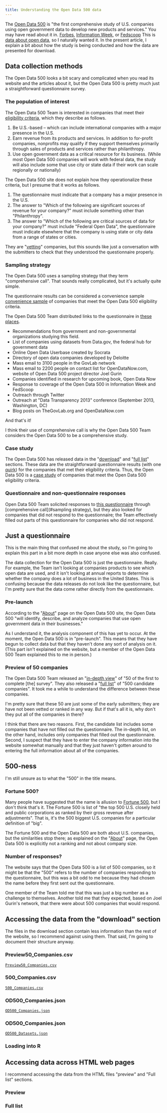 ```yaml
---
title: Understanding the Open Data 500 data
---
```

The [Open Data 500](http://www.opendata500.com/download/) is
"the first comprehensive study of U.S. companies using open government data to develop new products and services."
You may have read about it in.
[Forbes](http://www.forbes.com/sites/bethsimonenoveck/2014/01/08/from-faith-based-to-evidence-based-the-open-data-500-and-understanding-how-open-data-helps-the-american-economy/),
[Information Week](http://www.informationweek.com/government/open-government/open-government-data-companies-cash-in/d/d-id/1113143), or
[Fedscoop](http://fedscoop.com/open-data-500-intersection-open-data-economy/)
This is [data about open data](/open-data), so I naturally wanted it.
In the present article, I explain a bit about how the study is being conducted
and how the data are presented for download.

## Data collection methods
The Open Data 500 looks a bit scary and complicated when you read its website
and the articles about it, but the Open Data 500 is pretty much just a
straightforward questionnaire survey.

### The population of interest
The Open Data 500 Team is interested in companies that meet their
[eligibility criteria](http://www.opendata500.com/about/#about-eligibility),
which they describe as follows.

1. Be U.S.-based – which can include international companies with a major presence in the U.S.
2. Earn revenue from its products and services. In addition to for-profit companies, nonprofits may qualify if they support themselves primarily through sales of products and services rather than philanthropy.
3. Use open government data as a critical resource for its business. (While most Open Data 500 companies will work with federal data, the study will also include some that use city or state data if their work can scale regionally or nationally)

The Open Data 500 site does not explain how they operationalize these criteria,
but I presume that it works as follows.

1. The questionnaire must indicate that a company has a major presence in the U.S.
2. The answer to "Which of the following are significant sources of revenue for your company?"
  must include something other than "Philanthropy".
3. The answer to "Which of the following are critical sources of data for your company?"
  must include "Federal Open Data", the questionnaire must indicate elsewhere that
  the company is using state or city data from a range of states or cities.

They are "[vetting](http://www.opendata500.com/about/#about-vetted)" companies,
but this sounds like just a conversation with the submitters to check that they
understood the questionnaire properly.

### Sampling strategy
The Open Data 500 uses a sampling strategy that they term "comprehensive call".
That sounds really complicated, but it's actually quite simple.

The questionnaire results can be considered a convenience sample
[convenience sample](http://en.wikipedia.org/wiki/Accidental_sampling)
of companies that meet the Open Data 500 eligibility criteria.

The Open Data 500 Team distributed links to the questionnaire in
[these places](http://www.opendata500.com/about/#about-identify).

* Recommendations from government and non-governmental organizations studying this field.
* List of companies using datasets from Data.gov, the federal hub for government data
* Online Open Data Userbase created by Socrata
* Directory of open data companies developed by Deloitte
* Mass email to 3100 people in the GovLab network
* Mass email to 2200 people on contact list for OpenDataNow.com, website of Open Data 500 project director Joel Gurin
* Companies identified in research for upcoming book, Open Data Now
* Response to coverage of the Open Data 500 in Information Week and FedScoop
* Outreach through Twitter
* Outreach at "Data Transparency 2013" conference (September 2013, Washington, DC)
* Blog posts on TheGovLab.org and OpenDataNow.com

And that's it!

I think their use of comprehensive call is why the Open Data 500 Team considers
the Open Data 500 to be a comprehensive study.

### Case study
The Open Data 500 has released data in the
"[download]()" and
"[full list]()" sections.
These data are the straightforward questionnaire results (with one [quirk](#questionnaire-and-non-questionnaire-responses))
for the companies that met their eligibility criteria.
Thus, the Open Data 500 is a [case study](http://en.wikipedia.org/wiki/Case_study)
of companies that meet the Open Data 500 eligibility criteria.

### Questionnaire and non-questionnaire responses
Open Data 500 Team solicited responses to
[this questionnaire](http://www.opendata500.com/submitCompany/) through
[comprehensive call](#sampling strategy), but they also looked for companies
that did not respond to the questionnaire; the Team effectively filled out
parts of this questionnaire for companies who did not respond.

## Just a questionnaire
This is the main thing that confused me about the study, so I'm going to
explain this part in a bit more depth in case anyone else was also confused.

The data collection for the Open Data 500 is just the questionnaire. Really.
For example, the Team isn't looking at companies products to see which open data
are used, and it isn't looking at annual reports to determine whether the
company does a lot of business in the United States. This is confusing because
the data releases do not look like the questionnaire, but I'm pretty sure that
the data come rather directly from the questionnaire.

### Pre-launch
According to the "[About](http://www.opendata500.com/about)" page on the
Open Data 500 site, the Open Data 500 "will identify, describe, and analyze
companies that use open government data in their businesses."

As I understand it, the analysis component of this has yet to occur.
At the moment, the Open Data 500 is in "pre-launch". This means that they have
begun to collect data but that they haven't done any sort of analysis on it.
(This part isn't explained on the website, but a member of the Open Data 500
Team explained this to me in person.)

### Preview of 50 companies
The Open Data 500 Team released an
"[in-depth view](http://www.opendata500.com/preview/)" of "50 of the first
to complete [the] survey". They also released a
"[full list](http://www.opendata500.com/candidates/)" of
"500 candidate companies". It took me a while to understand the difference
between these companies.

I'm pretty sure that these 50 are just some of the early submitters; they
are have not been vetted or ranked in any way. But if that's all it is, why
don't they put all of the companies in there?

I think that there are two reasons. First, the candidate list includes some
companies that have not filled out the questionnaire. The in-depth list, on
the other hand, includes only companies that filled out the questionnaire.
Second, I suspect that they have to enter the company information into the
website somewhat manually and that they just haven't gotten around to
entering the full information about all of the companies.

## 500-ness
I'm still unsure as to what the "500" in the title means.

### Fortune 500?
Many people have suggested that the name is allusion to
[Fortune 500](http://en.wikipedia.org/wiki/Fortune_500),
but I don't think that's it.
The Fortune 500 is list of "the top 500 U.S. closely held and public
corporations as ranked by their gross revenue after adjustments". That is,
it's the 500 biggest U.S. companies for a particular definition of "big".

The Fortune 500 and the Open Data 500 are both about U.S. companies, but
the similarities stop there; as explained on the
"[About](http://www.opendata500.com/about/#about-results)" page,
the Open Data 500 is explicitly not a ranking and not about company size.

### Number of responses?
The website says that the Open Data 500 is a list of 500 companies, so it
might be that the "500" refers to the number of companies responding to the
questionnaire, but this was a bit odd to me because they had chosen the name
before they first sent out the questionnaire.

One member of the Team told me that this was just a big number as a challenge
to themselves. Another told me that they expected, based on Joel Gurin's
network, that there were about 500 companies that would respond.

## Accessing the data from the "download" section
The files in the download section contain less information than the rest of
the website, so I recommend against using them. That said, I'm going to
document their structure anyway.

### Preview50_Companies.csv
[`Preview50_Companies.csv`](http://www.opendata500.com/download/Preview50_Companies.csv)

### 500_Companies.csv
[`500_Companies.csv`](http://www.opendata500.com/download/500_Companies.csv)

### OD500_Companies.json
[`OD500_Companies.json`](http://www.opendata500.com/download/OD500_Companies.json)

### OD500_Companies.json
[`OD500_Datasets.json`](http://www.opendata500.com/download/OD500_Datasets.json)

### Loading into R

## Accessing data across HTML web pages
I recommend accessing the data from the HTML files "preview" and "Full list" sections.

### Preview

### Full list
